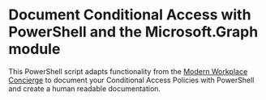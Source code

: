 # Document Conditional Access with PowerShell and the Microsoft.Graph module

This PowerShell script adapts functionality from the [Modern Workplace Concierge](https://github.com/nicolonsky/ModernWorkplaceConcierge) to document your Conditional Access Policies with PowerShell and create a human readable documentation.